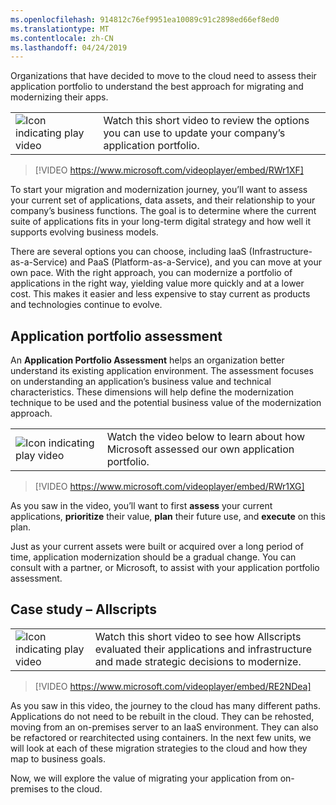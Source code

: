 ```yaml
---
ms.openlocfilehash: 914812c76ef9951ea10089c91c2898ed66ef8ed0
ms.translationtype: MT
ms.contentlocale: zh-CN
ms.lasthandoff: 04/24/2019
---
```

Organizations that have decided to move to the cloud need to assess their application portfolio to understand the best approach for migrating and modernizing their apps.


|  |  |
| ------------ | -------------|
|![Icon indicating play video](../media/video_icon.png)|Watch this short video to review the options you can use to update your company’s application portfolio.|

> [!VIDEO https://www.microsoft.com/videoplayer/embed/RWr1XF]

To start your migration and modernization journey, you’ll want to assess your current set of applications, data assets, and their relationship to your company’s business functions. The goal is to determine where the current suite of applications fits in your long-term digital strategy and how well it supports evolving business models.

There are several options you can choose, including IaaS (Infrastructure-as-a-Service) and PaaS (Platform-as-a-Service), and you can move at your own pace. With the right approach, you can modernize a portfolio of applications in the right way, yielding value more quickly and at a lower cost. This makes it easier and less expensive to stay current as products and technologies continue to evolve.

## <a name="application-portfolio-assessment"></a>Application portfolio assessment

An **Application Portfolio Assessment** helps an organization better understand its existing application environment. The assessment focuses on understanding an application’s business value and technical characteristics. These dimensions will help define the modernization technique to be used and the potential business value of the modernization approach.


|  |  |
| ------------ | -------------|
|![Icon indicating play video](../media/video_icon.png)|Watch the video below to learn about how Microsoft assessed our own application portfolio.|

> [!VIDEO https://www.microsoft.com/videoplayer/embed/RWr1XG]

As you saw in the video, you’ll want to first **assess** your current applications, **prioritize** their value, **plan** their future use, and **execute** on this plan.

Just as your current assets were built or acquired over a long period of time, application modernization should be a gradual change. You can consult with a partner, or Microsoft, to assist with your application portfolio assessment.

## <a name="case-study--allscripts"></a>Case study – Allscripts


|  |  |
| ------------ | -------------|
|![Icon indicating play video](../media/video_icon.png)|Watch this short video to see how Allscripts evaluated their applications and infrastructure and made strategic decisions to modernize.|

> [!VIDEO https://www.microsoft.com/videoplayer/embed/RE2NDea]

As you saw in this video, the journey to the cloud has many different paths. Applications do not need to be rebuilt in the cloud. They can be rehosted, moving from an on-premises server to an IaaS environment. They can also be refactored or rearchitected using containers. In the next few units, we will look at each of these migration strategies to the cloud and how they map to business goals.

Now, we will explore the value of migrating your application from on-premises to the cloud.